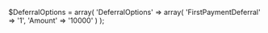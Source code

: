 $DeferralOptions = array(
    'DeferralOptions' => array(
        'FirstPaymentDeferral' => '1',
        'Amount' => '10000'
    )
);